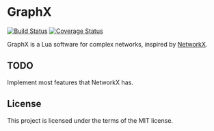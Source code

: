 GraphX
======

[![Build Status](https://travis-ci.org/E-Neo/graphx.png?branch=master)](https://travis-ci.org/E-Neo/graphx)
[![Coverage Status](https://coveralls.io/repos/E-Neo/graphx/badge.svg?branch=master)](https://coveralls.io/r/E-Neo/graphx?branch=master)

GraphX is a Lua software for complex networks, inspired by [NetworkX](https://networkx.github.io/).

TODO
----

Implement most features that NetworkX has.

License
-------

This project is licensed under the terms of the MIT license.

